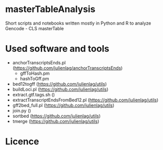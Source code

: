 # masterTableAnalysis

Short scripts and notebooks written mostly in Python and R to analyze Gencode - CLS masterTable

# Used software and tools

* anchorTranscriptsEnds.pl (https://github.com/julienlag/anchorTranscriptsEnds)
  * gffToHash.pm
  * hashToGff.pm
* bed12togff (https://github.com/julienlag/utils)
* buildLoci.pl (https://github.com/julienlag/utils)
* extract.gtf.tags.sh ()
* extractTranscriptEndsFromBed12.pl (https://github.com/julienlag/utils)
* gff2bed_full.pl (https://github.com/julienlag/utils)
* join.py ()
* sortbed (https://github.com/julienlag/utils)
* tmerge (https://github.com/julienlag/utils)

# Licence
